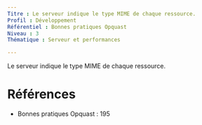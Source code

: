 ```yaml
---
Titre : Le serveur indique le type MIME de chaque ressource.
Profil : Développement
Référentiel : Bonnes pratiques Opquast
Niveau : 3
Thématique : Serveur et performances

---
```

Le serveur indique le type MIME de chaque ressource.

# Références

*   Bonnes pratiques Opquast : 195